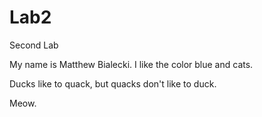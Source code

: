# Lab2
Second Lab

My name is Matthew Bialecki.
I like the color blue
and cats.

Ducks like to quack, but quacks don't like to duck.

Meow.